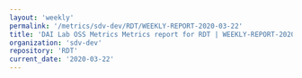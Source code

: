 ```yaml
---
layout: 'weekly'
permalink: '/metrics/sdv-dev/RDT/WEEKLY-REPORT-2020-03-22'
title: 'DAI Lab OSS Metrics Metrics report for RDT | WEEKLY-REPORT-2020-03-22'
organization: 'sdv-dev'
repository: 'RDT'
current_date: '2020-03-22'
---
```

